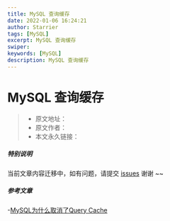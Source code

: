 ```yaml
---
title: MySQL 查询缓存
date: 2022-01-06 16:24:21
author: Starrier
tags: [MySQL]
excerpt: MySQL 查询缓存
swiper:
keywords: [MySQL]
description: MySQL 查询缓存
---
```


#  MySQL 查询缓存

> * 原文地址：[]()
> * 原文作者：[]()
> * 本文永久链接：[]()

##### **特别说明**

当前文章内容迁移中，如有问题，请提交 [issues](https://github.com/Starrier/starrier.github.io/issues) 谢谢 ~~

##### 参考文章

-[MySQL为什么取消了Query Cache](https://mp.weixin.qq.com/s/_EXXmciNdgXswSVzKyO4xg)
